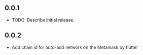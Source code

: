 ## 0.0.1

* TODO: Describe initial release.

## 0.0.2

* Add chain id for auto-add network on the Metamask by flutter